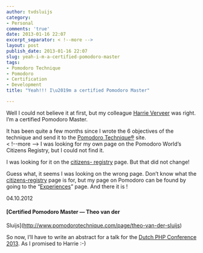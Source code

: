 ```yaml
---
author: tvdsluijs
category:
- Personal
comments: 'true'
date: 2013-01-16 22:07
excerpt_separator: < !--more -->
layout: post
publish_date: 2013-01-16 22:07
slug: yeah-i-m-a-certified-pomodoro-master
tags:
- Pomodoro Technique
- Pomodoro
- Certification
- Development
title: "Yeah!!! I\u2019m a certified Pomodoro Master"

---
```

Well I could not believe it at first, but my colleague [Harrie
Verveer](http://www.harrieverveer.nl/) was right. I’m a certified Pomodoro
Master.  
  
It has been quite a few months since I wrote the 6 objectives of the technique
and send it to the [Pomodoro Technique®](http://www.pomodorotechnique.com/)
site.  
< !--more -->
I was looking for my own page on the Pomodoro World’s Citizens Registry, but I
could not find it.  
  
I was looking for it on the [citizens-
registry](http://www.pomodorotechnique.com/citizens-registry/) page. But that
did not change!  
  
Guess what, it seems I was looking on the wrong page. Don’t know what the
[citizens-registry](http://www.pomodorotechnique.com/citizens-registry/) page
is for, but my page on Pomodoro can be found by going to the
“[Experiences](http://www.pomodorotechnique.com/experiences/)” page. And there
it is !  
  
04.10.2012

#### [Certified Pomodoro Master — Theo van der
Sluijs](http://www.pomodorotechnique.com/page/theo-van-der-sluijs)

So now, I’ll have to write an abstract for a talk for the [Dutch PHP
Conference 2013](http://www.phpconference.nl/). As I promised to Harrie :-)

